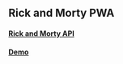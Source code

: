 ## Rick and Morty PWA

#### [Rick and Morty API](https://rickandmortyapi.com/)

#### [Demo](https://react-app-rick-and-morty.firebaseapp.com/)
